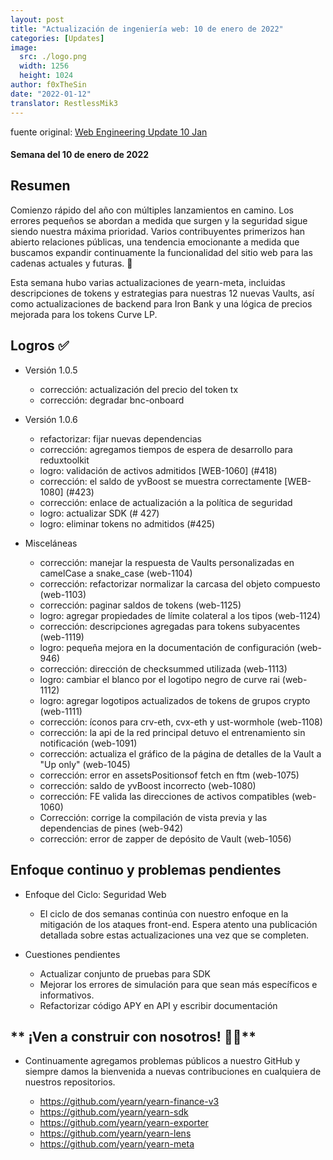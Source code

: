 ```yaml
---
layout: post
title: "Actualización de ingeniería web: 10 de enero de 2022"
categories: [Updates]
image:
  src: ./logo.png
  width: 1256
  height: 1024
author: f0xTheSin
date: "2022-01-12"
translator: RestlessMik3
---
```


fuente original: [Web Engineering Update 10 Jan](https://yearnweb.substack.com/p/yearn-web-engineering-update)

#### Semana del 10 de enero de 2022

## **Resumen**

Comienzo rápido del año con múltiples lanzamientos en camino. Los errores pequeños se abordan a medida que surgen y la seguridad sigue siendo nuestra máxima prioridad. Varios contribuyentes primerizos han abierto relaciones públicas, una tendencia emocionante a medida que buscamos expandir continuamente la funcionalidad del sitio web para las cadenas actuales y futuras. 🚀

Esta semana hubo varias actualizaciones de yearn-meta, incluidas descripciones de tokens y estrategias para nuestras 12 nuevas Vaults, así como actualizaciones de backend para Iron Bank y una lógica de precios mejorada para los tokens Curve LP.

## **Logros ✅**

- Versión 1.0.5
  - corrección: actualización del precio del token tx
  - corrección: degradar bnc-onboard

- Versión 1.0.6
  - refactorizar: fijar nuevas dependencias
  - corrección: agregamos tiempos de espera de desarrollo para reduxtoolkit
  - logro: validación de activos admitidos \[WEB-1060\] (#418)
  - corrección: el saldo de yvBoost se muestra correctamente \[WEB-1080\] (#423)
  - corrección: enlace de actualización a la política de seguridad
  - logro: actualizar SDK (# 427)
  - logro: eliminar tokens no admitidos (#425)

- Misceláneas
  - corrección: manejar la respuesta de Vaults personalizadas en camelCase a snake_case (web-1104)
  - corrección: refactorizar normalizar la carcasa del objeto compuesto (web-1103)
  - corrección: paginar saldos de tokens (web-1125)
  - logro: agregar propiedades de límite colateral a los tipos (web-1124)
  - corrección: descripciones agregadas para tokens subyacentes (web-1119)
  - logro: pequeña mejora en la documentación de configuración (web-946)
  - corrección: dirección de checksummed utilizada (web-1113)
  - logro: cambiar el blanco por el logotipo negro de curve rai (web-1112)
  - logro: agregar logotipos actualizados de tokens de grupos crypto (web-1111)
  - corrección: íconos para crv-eth, cvx-eth y ust-wormhole (web-1108)
  - corrección: la api de la red principal detuvo el entrenamiento sin notificación (web-1091)
  - corrección: actualiza el gráfico de la página de detalles de la Vault a "Up only" (web-1045)
  - corrección: error en assetsPositionsof fetch en ftm (web-1075)
  - corrección: saldo de yvBoost incorrecto (web-1080)
  - corrección: FE valida las direcciones de activos compatibles (web-1060)
  - Corrección: corrige la compilación de vista previa y las dependencias de pines (web-942)
  - corrección: error de zapper de depósito de Vault (web-1056)

## **Enfoque continuo y problemas pendientes**

- Enfoque del Ciclo: Seguridad Web
  - El ciclo de dos semanas continúa con nuestro enfoque en la mitigación de los ataques front-end. Espera atento una publicación detallada sobre estas actualizaciones una vez que se completen.

- Cuestiones pendientes
  - Actualizar conjunto de pruebas para SDK
  - Mejorar los errores de simulación para que sean más específicos e informativos.
  - Refactorizar código APY en API y escribir documentación

## ** ¡Ven a construir con nosotros! :man_mechanic:**

- Continuamente agregamos problemas públicos a nuestro GitHub y siempre damos la bienvenida a nuevas contribuciones en cualquiera de nuestros repositorios.

  - https://github.com/yearn/yearn-finance-v3
  - https://github.com/yearn/yearn-sdk
  - https://github.com/yearn/yearn-exporter
  - https://github.com/yearn/yearn-lens
  - https://github.com/yearn/yearn-meta

